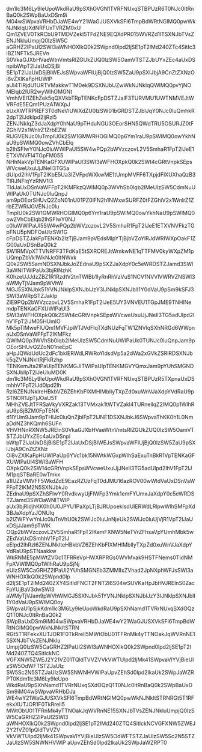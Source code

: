 dm1lc3M6Ly9leUpoWkdRaU9pSXhOVGN1TVRFNUxqSTBPUzR6T0NJc0ltRnBaQ0k2SWpBaUxDSm9i
M04wSWpvaVRHbDJaWE4wY21WaGJUSXVkSFl6TmpBdWRtNGlMQ0pwWkNJNklqUXdNRFUxTVRZM0xU
Qm1ZVEV0TkRCbU9TMDVZekl5TFdZNE9EQXdPR015WVRZd1lTSXNJbTVsZENJNkluUmpjQ0lzSW5C
aGRHZ2lPaUl2SWl3aWNHOXlkQ0k2SWpnd0lpd2ljSE1pT2lMd240ZTc4SitIc3lBZ1NFTk5JREVn
S0VkaGJXbHVaeWtnVmtsRlZGUkZUQ0lzSW5OamVTSTZJbUYxZEc4aUxDSnpibWtpT2lJaUxDSjBi
SE1pT2lJaUxDSjBlWEJsSWpvaWFIUjBjQ0lzSW5ZaU9pSXlJbjA9CnZtZXNzOi8vZXlKaFpHUWlP
aUl4TlRjdU1URTVMakkwT1M0ek9DSXNJbUZwWkNJNklqQWlMQ0pvYjNOMElqb2lUR2wyWlhOMGNt
VmhiVEl1ZEhZek5qQXVkbTRpTENKcFpDSTZJalF3TURVMU1UWTNMVEJtWVRFdE5EQm1PUzA1WXpJ
eUxXWTRPREF3T0dNeVlUWXdZU0lzSW01bGRDSTZJblJqY0NJc0luQmhkR2dpT2lJdklpd2ljRzl5
ZENJNklqZ3dJaXdpY0hNaU9pTHduNGU3OEorSHN5QWdTRU5OSURJZ0tFZGhiV2x1WnlrZ1ZrbEZW
RlJGVENJc0luTmplU0k2SW1GMWRHOGlMQ0p6Ym1raU9pSWlMQ0owYkhNaU9pSWlMQ0owZVhCbElq
b2lhSFIwY0NJc0luWWlPaUl5SW4wPQp2bWVzczovL2V5SmhaR1FpT2lJeE1ETXVNVFl4TGpFM055
NHhNakVpTENKaGFXUWlPaUl3SWl3aWFHOXpkQ0k2SWt4cGRtVnpkSEpsWVcweUxuUjJNell3TG5a
dUlpd2lhV1FpT2lKbE5Ua3lZVFpoWXkwME1tUmpMVFF6TXpjdFlXUXhaQzB3TlRJNFlqYzRNV1l3
TldJaUxDSnVaWFFpT2lKMFkzQWlMQ0p3WVhSb0lqb2lMeUlzSW5CdmNuUWlPaUk0TUNJc0luQnpJ
am9pOEorSHUvQ2ZoN01nU01PZ0lFN2h1NWxwSURFZ0tFZGhiV2x1WnlrZ1ZrbEZWRlJGVENJc0lu
TmplU0k2SW1GMWRHOGlMQ0p6Ym1raU9pSWlMQ0owYkhNaU9pSWlMQ0owZVhCbElqb2lhSFIwY0NJ
c0luWWlPaUl5SW4wPQp2bWVzczovL2V5SmhaR1FpT2lJeE1ETXVNVFkzTGpFNU5pNDFOaUlzSW1G
cFpDSTZJakFpTENKb2IzTjBJam9pVEdsMlpYTjBjbVZoYlRJdWRIWXpOakF1ZG00aUxDSnBaQ0k2
SW1RMVpXTTVNRFF3TFdKaE5tSXROREJtWmkwNE1qTTFMV0kyWXpZM1pUQmpZbVk1WkNJc0ltNWxk
Q0k2SW5SamNDSXNJbkJoZEdnaU9pSXZJaXdpY0c5eWRDSTZJamd3SWl3aWNITWlPaUx3bjRlNzhK
K0hzeUJJdzZBZ1R1RzdtV2tnTWlBb1IyRnRhVzVuS1NCV1NVVlVWRVZNSWl3aWMyTjVJam9pWVhW
MGJ5SXNJbk51YVNJNklpSXNJblJzY3lJNklpSXNJblI1Y0dVaU9pSm9kSFJ3SWl3aWRpSTZJaklp
ZlE9PQp2bWVzczovL2V5SmhaR1FpT2lJeE5UY3VNVEU1TGpJME9TNHlNemdpTENKaGFXUWlPaUl3
SWl3aWFHOXpkQ0k2SWt4cGRtVnpkSEpsWVcweUxuUjJNell3TG5adUlpd2lhV1FpT2lJM05HUmlO
Mk5pTlMweFlUQm1MVFJpWTJVdFlqTXdNUzFqTW1ZNVlqSXhNRGd6WWpnaUxDSnVaWFFpT2lKMFkz
QWlMQ0p3WVhSb0lqb2lMeUlzSW5CdmNuUWlPaUk0TUNJc0luQnpJam9pOEorSHUvQ2ZoN01neEpC
aHpJQWdUdUc2dFc1bklERWdLRWRoYldsdVp5a2dWa2xGVkZSRlRDSXNJbk5qZVNJNkltRjFkRzhp
TENKemJta2lPaUlpTENKMGJITWlPaUlpTENKMGVYQmxJam9pYUhSMGNDSXNJbllpT2lJeUluMD0K
dm1lc3M6Ly9leUpoWkdRaU9pSXhOVGN1TVRFNUxqSTBPUzR5TXpnaUxDSmhhV1FpT2lJd0lpd2lh
Rzl6ZENJNklreHBkbVZ6ZEhKbFlXMHlMblIyTXpZd0xuWnVJaXdpYVdRaU9pSTNOR1JpTjJOaU5T
MHhZVEJtTFRSaVkyVXRZak13TVMxak1tWTVZakl4TURnellqZ2lMQ0p1WlhRaU9pSjBZM0FpTENK
d1lYUm9Jam9pTHlJc0luQnZjblFpT2lJNE1DSXNJbkJ6SWpvaThKK0h1L0NmaDdNZ3hKQmh6SUFn
VHVHNnRXNW5JRElnS0VkaGJXbHVaeWtnVmtsRlZGUkZUQ0lzSW5OamVTSTZJbUYxZEc4aUxDSnpi
bWtpT2lJaUxDSjBiSE1pT2lJaUxDSjBlWEJsSWpvaWFIUjBjQ0lzSW5ZaU9pSXlJbjA9CnZtZXNz
Oi8vZXlKaFpHUWlPaUp6YVc1bk15NWtkWGxpWlhSaExuTnBkR1VpTENKaGFXUWlPaUl4SWl3aWFH
OXpkQ0k2SW14cGRtVnpkSEpsWVcweUxuUjJNell3TG5adUlpd2lhV1FpT2lJM1pqSTBaRE0wTmkx
a1lUZzVMVFF5WkdZdE9EazRZUzFqT0dJMU16azROV00wWldVaUxDSnVaWFFpT2lKM2N5SXNJbkJo
ZEdnaU9pSXZhSFIwY0RvdkwyUjFlWFp3Ymk1emFYUmxJaXdpY0c5eWRDSTZJamd3SWl3aWNITWlP
aUx3bjRldjhKK0h0U0JPYU1PaXpLTjBJRUpoeklsdUlERWdLRlpwWlhSMFpXd3BJaXdpYzJONUlq
b2lZWFYwYnlJc0luTnVhU0k2SWlJc0luUnNjeUk2SWlJc0luUjVjR1VpT2lJaUxDSjJJam9pTWlK
OQp2bWVzczovL2V5SmhaR1FpT2lKemFXNW5NeTVrZFhsaVpYUmhMbk5wZEdVaUxDSmhhV1FpT2lJ
eElpd2lhRzl6ZENJNklteHBkbVZ6ZEhKbFlXMHlMblIyTXpZd0xuWnVJaXdpYVdRaU9pSTNaakkw
WkRNME5pMWtZVGc1TFRReVpHWXRPRGs0WVMxak9HSTFNems0TldNMFpXVWlMQ0p1WlhRaU9pSjNj
eUlzSW5CaGRHZ2lPaUl2YUhSMGNEb3ZMMlIxZVhad2JpNXphWFJsSWl3aWNHOXlkQ0k2SWpnd0lp
d2ljSE1pT2lMd240ZXY4SitIdFNCT2FNT2l6S04wSUVKaHpJbHVJRElnS0ZacFpYUjBaV3dwSWl3
aWMyTjVJam9pWVhWMGJ5SXNJbk51YVNJNklpSXNJblJzY3lJNklpSXNJblI1Y0dVaU9pSWlMQ0oy
SWpvaU1pSjkKdm1lc3M6Ly9leUpoWkdRaU9pSXhNamd1TVRrNUxqSXdOQzQ1T0NJc0ltRnBaQ0k2
SWpBaUxDSm9iM04wSWpvaVRHbDJaWE4wY21WaGJUSXVkSFl6TmpBdWRtNGlMQ0pwWkNJNkltSTRN
RGt5T1RFekxXUTJOR1F0TkRrell5MWtObU01TFRnMk4yTTNOakJqWVRnNE15SXNJbTVsZENJNklu
UmpjQ0lzSW5CaGRHZ2lPaUl2SWl3aWNHOXlkQ0k2SWpnd0lpd2ljSE1pT2lMd240ZTQ4SitIckNC
VGFXNW5ZWEJ2Y21VZ01TQldTVVZVVkVWTUlpd2ljMk41SWpvaVlYVjBieUlzSW5OdWFTSTZJaUlz
SW5Sc2N5STZJaUlzSW5SNWNHVWlPaUpvZEhSd0lpd2lkaUk2SWpJaWZRPT0Kdm1lc3M6Ly9leUpo
WkdRaU9pSXhNamd1TVRrNUxqSXdOQzQ1T0NJc0ltRnBaQ0k2SWpBaUxDSm9iM04wSWpvaVRHbDJa
WE4wY21WaGJUSXVkSFl6TmpBdWRtNGlMQ0pwWkNJNkltSTRNRGt5T1RFekxXUTJOR1F0TkRrell5
MWtObU01TFRnMk4yTTNOakJqWVRnNE15SXNJbTVsZENJNkluUmpjQ0lzSW5CaGRHZ2lPaUl2SWl3
aWNHOXlkQ0k2SWpnd0lpd2ljSE1pT2lMd240ZTQ4SitIckNCVGFXNW5ZWEJ2Y21VZ01pQldTVVZV
VkVWTUlpd2ljMk41SWpvaVlYVjBieUlzSW5OdWFTSTZJaUlzSW5Sc2N5STZJaUlzSW5SNWNHVWlP
aUpvZEhSd0lpd2lkaUk2SWpJaWZRPT0
